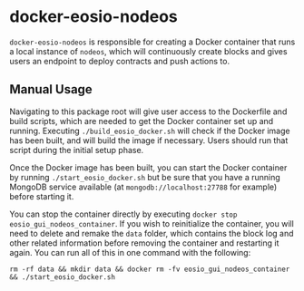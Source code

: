 # docker-eosio-nodeos
`docker-eosio-nodeos` is responsible for creating a Docker container that runs a local instance of `nodeos`, which will continuously create blocks and gives users an endpoint to deploy contracts and push actions to.

## Manual Usage
Navigating to this package root will give user access to the Dockerfile and build scripts, which are needed to get the Docker container set up and running. Executing `./build_eosio_docker.sh` will check if the Docker image has been built, and will build the image if necessary. Users should run that script during the initial setup phase.

Once the Docker image has been built, you can start the Docker container by running `./start_eosio_docker.sh` but be sure that you have a running MongoDB service available (at `mongodb://localhost:27788` for example) before starting it.

You can stop the container directly by executing `docker stop eosio_gui_nodeos_container`. If you wish to reinitialize the container, you will need to delete and remake the `data` folder, which contains the block log and other related information before removing the container and restarting it again. You can run all of this in one command with the following:
```
rm -rf data && mkdir data && docker rm -fv eosio_gui_nodeos_container && ./start_eosio_docker.sh
```
